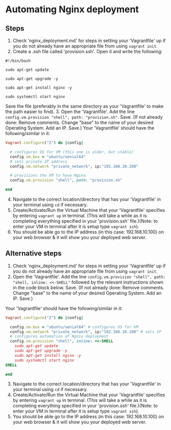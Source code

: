 # Automating Nginx deployment

## Steps

1. Check 'nginx_deployment.md' for steps in setting your 'Vagrantfile' up if you do not already have an appropriate file from using `vagrant init`.
2. Create a .ssh file called 'provision.ssh'. Open it and write the following:
```shell
#!/bin/bash

sudo apt-get update

sudo apt-get upgrade -y

sudo apt-get install nginx -y

sudo systemctl start nginx
```
Save the file (preferably in the same directory as your 'Vagrantfile' to make the path easier to find).
3. Open the 'Vagrantfile'. Add the line `config.vm.provision "shell", path: "provision.sh"`. Save. (If not already done: Remove comments. Change "base" to the name of your desired Operating System. Add an IP. Save.) Your 'Vagrantfile' should have the following/similar in it:
~~~ruby
Vagrant.configure("2") do |config|

  # configures OS for VM (this one is older, but stable)
  config.vm.box = "ubuntu/xenial64"
  # sets private IP address
  config.vm.network "private_network", ip:"192.168.10.100"

  # provisions the VM to have Nginx
  config.vm.provision "shell", path: "provision.sh"

end
~~~
4. Navigate to the correct location/directory that has your 'Vagrantfile' in your terminal using `cd`  if necessary.
5. Create/Activate/Run the Virtual Machine that your 'Vagrantfile' specifies by entering `vagrant up` in terminal. (This will take a while as it is completing everything specified in your 'provision.ssh' file.)(Note: to enter your VM in terminal after it is setup type `vagrant ssh`).
6. You should be able go to the IP address (in this case: 192.168.10.100) on your web browser & it will show you your deployed web server.

## Alternative steps

1. Check 'nginx_deployment.md' for steps in setting your 'Vagrantfile' up if you do not already have an appropriate file from using `vagrant init`.
2. Open the 'Vagrantfile'. Add the line `config.vm.provision "shell", path: "shell, inline: <<-SHELL"` followed by the relevant instructions shown in the code block below. Save. (If not already done: Remove comments. Change "base" to the name of your desired Operating System. Add an IP. Save.)

Your 'Vagrantfile' should have the following/similar in it:
~~~ruby
Vagrant.configure("2") do |config|

  config.vm.box = "ubuntu/xenial64" # configures OS for VM
  config.vm.network "private_network", ip:"192.168.10.100" # sets IP
  # configures automation of Ngnix deployment
  config.vm.provision "shell", inline: <<-SHELL
    sudo apt-get update
    sudo apt-get upgrade -y
    sudo apt-get install nginx -y
    sudo systemctl start nginx
SHELL

end
~~~
3. Navigate to the correct location/directory that has your 'Vagrantfile' in your terminal using `cd` if necessary.
4. Create/Activate/Run the Virtual Machine that your 'Vagrantfile' specifies by entering `vagrant up` in terminal. (This will take a while as it is completing everything specified in your 'provision.ssh' file.)(Note: to enter your VM in terminal after it is setup type `vagrant ssh`).
5. You should be able go to the IP address (in this case: 192.168.10.100) on your web browser & it will show you your deployed web server.